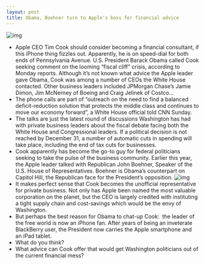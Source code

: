 ```yaml
---
layout: post
title: Obama, Boehner turn to Apple's boss for financial advice
---
```

![img](http://media.idownloadblog.com/wp-content/uploads/2011/11/6394742843_6f355e83e6_b-e1322680664714.jpg)
* Apple CEO Tim Cook should consider becoming a financial consultant, if this iPhone thing fizzles out. Apparently, he is on speed-dial for both ends of Pennsylvania Avenue. U.S. President Barack Obama called Cook seeking comment on the looming “fiscal cliff” crisis, according to Monday reports. Although it’s not known what advice the Apple leader gave Obama, Cook was among a number of CEOs the White House contacted. Other business leaders included JPMorgan Chase’s Jamie Dimon, Jim McNerney of Boeing and Craig Jelinek of Costco…
* The phone calls are part of “outreach on the need to find a balanced deficit-reduction solution that protects the middle class and continues to move our economy forward”, a White House official told CNN Sunday.
* The talks are just the latest round of discussions Washington has had with private business leaders about the fiscal debate facing both the White House and Congressional leaders. If a political decision is not reached by December 31, a number of automatic cuts in spending will take place, including the end of tax cuts for businesses.
* Cook apparently has become the go-to guy for federal politicians seeking to take the pulse of the business community. Earlier this year, the Apple leader talked with Republican John Boehner, Speaker of the U.S. House of Representatives. Boehner is Obama’s counterpart on Capitol Hill, the Republican face for the President’s opposition.
![img](http://media.idownloadblog.com/wp-content/uploads/2011/08/obama-biden-app-iphone-e1313703624657.jpg)
* It makes perfect sense that Cook becomes the unofficial representative for private business. Not only has Apple been named the most valuable corporation on the planet, but the CEO is largely credited with instituting a tight supply chain and cost-savings which would be the envy of Washington.
* But perhaps the best reason for Obama to chat-up Cook:  the leader of the free world is now an iPhone fan. After years of being an inveterate BlackBerry user, the President now carries the Apple smartphone and an iPad tablet.
* What do you think?
* What advice can Cook offer that would get Washington politicians out of the current financial mess?


